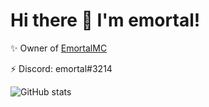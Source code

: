# Hi there 👋 I'm emortal!
✨ Owner of [EmortalMC](https://github.com/EmortalMC)

⚡ Discord: emortal#3214

![GitHub stats](https://github-readme-stats.vercel.app/api?username=emortaldev&show_icons=true&theme=radical&hide_border=true)
